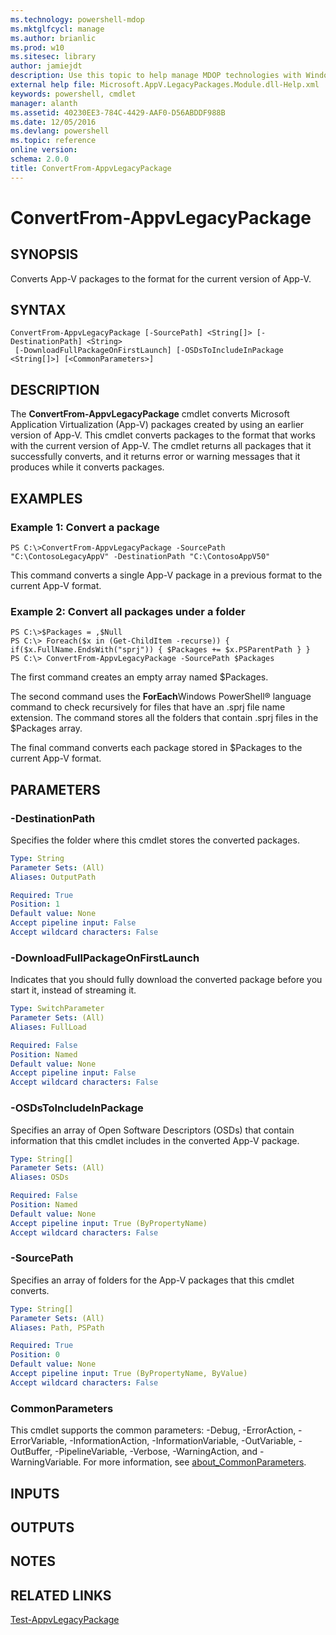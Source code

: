 ```yaml
---
ms.technology: powershell-mdop
ms.mktglfcycl: manage
ms.author: brianlic
ms.prod: w10
ms.sitesec: library
author: jamiejdt
description: Use this topic to help manage MDOP technologies with Windows PowerShell.
external help file: Microsoft.AppV.LegacyPackages.Module.dll-Help.xml
keywords: powershell, cmdlet
manager: alanth 
ms.assetid: 40230EE3-784C-4429-AAF0-D56ABDDF988B
ms.date: 12/05/2016
ms.devlang: powershell
ms.topic: reference
online version: 
schema: 2.0.0
title: ConvertFrom-AppvLegacyPackage
---
```


# ConvertFrom-AppvLegacyPackage

## SYNOPSIS
Converts App-V packages to the format for the current version of App-V.

## SYNTAX

```
ConvertFrom-AppvLegacyPackage [-SourcePath] <String[]> [-DestinationPath] <String>
 [-DownloadFullPackageOnFirstLaunch] [-OSDsToIncludeInPackage <String[]>] [<CommonParameters>]
```

## DESCRIPTION
The **ConvertFrom-AppvLegacyPackage** cmdlet converts Microsoft Application Virtualization (App-V) packages created by using an earlier version of App-V.
This cmdlet converts packages to the format that works with the current version of App-V.
The cmdlet returns all packages that it successfully converts, and it returns error or warning messages that it produces while it converts packages.

## EXAMPLES

### Example 1: Convert a package
```
PS C:\>ConvertFrom-AppvLegacyPackage -SourcePath "C:\ContosoLegacyAppV" -DestinationPath "C:\ContosoAppV50"
```

This command converts a single App-V package in a previous format to the current App-V format.

### Example 2: Convert all packages under a folder
```
PS C:\>$Packages = ,$Null
PS C:\> Foreach($x in (Get-ChildItem -recurse)) { if($x.FullName.EndsWith("sprj")) { $Packages += $x.PSParentPath } }
PS C:\> ConvertFrom-AppvLegacyPackage -SourcePath $Packages
```

The first command creates an empty array named $Packages.

The second command uses the **ForEach**Windows PowerShell® language command to check recursively for files that have an .sprj file name extension.
The command stores all the folders that contain .sprj files in the $Packages array.

The final command converts each package stored in $Packages to the current App-V format.

## PARAMETERS

### -DestinationPath
Specifies the folder where this cmdlet stores the converted packages.

```yaml
Type: String
Parameter Sets: (All)
Aliases: OutputPath

Required: True
Position: 1
Default value: None
Accept pipeline input: False
Accept wildcard characters: False
```

### -DownloadFullPackageOnFirstLaunch
Indicates that you should fully download the converted package before you start it, instead of streaming it.

```yaml
Type: SwitchParameter
Parameter Sets: (All)
Aliases: FullLoad

Required: False
Position: Named
Default value: None
Accept pipeline input: False
Accept wildcard characters: False
```

### -OSDsToIncludeInPackage
Specifies an array of Open Software Descriptors (OSDs) that contain information that this cmdlet includes in the converted App-V package.

```yaml
Type: String[]
Parameter Sets: (All)
Aliases: OSDs

Required: False
Position: Named
Default value: None
Accept pipeline input: True (ByPropertyName)
Accept wildcard characters: False
```

### -SourcePath
Specifies an array of folders for the App-V packages that this cmdlet converts.

```yaml
Type: String[]
Parameter Sets: (All)
Aliases: Path, PSPath

Required: True
Position: 0
Default value: None
Accept pipeline input: True (ByPropertyName, ByValue)
Accept wildcard characters: False
```

### CommonParameters
This cmdlet supports the common parameters: -Debug, -ErrorAction, -ErrorVariable, -InformationAction, -InformationVariable, -OutVariable, -OutBuffer, -PipelineVariable, -Verbose, -WarningAction, and -WarningVariable. For more information, see [about_CommonParameters](http://go.microsoft.com/fwlink/?LinkID=113216).

## INPUTS

## OUTPUTS

## NOTES

## RELATED LINKS

[Test-AppvLegacyPackage](./Test-AppvLegacyPackage.md)



